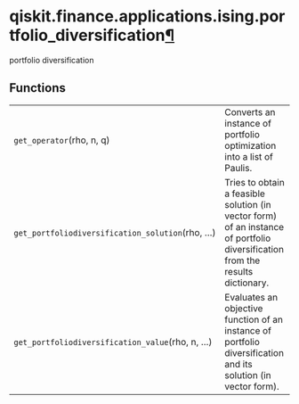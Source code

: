 <span id="qiskit-finance-applications-ising-portfolio-diversification" />

# qiskit.finance.applications.ising.portfolio\_diversification[¶](#module-qiskit.finance.applications.ising.portfolio_diversification "Permalink to this headline")

portfolio diversification

## Functions

|                                                 |                                                                                                                               |
| ----------------------------------------------- | ----------------------------------------------------------------------------------------------------------------------------- |
| `get_operator`(rho, n, q)                       | Converts an instance of portfolio optimization into a list of Paulis.                                                         |
| `get_portfoliodiversification_solution`(rho, …) | Tries to obtain a feasible solution (in vector form) of an instance of portfolio diversification from the results dictionary. |
| `get_portfoliodiversification_value`(rho, n, …) | Evaluates an objective function of an instance of portfolio diversification and its solution (in vector form).                |
